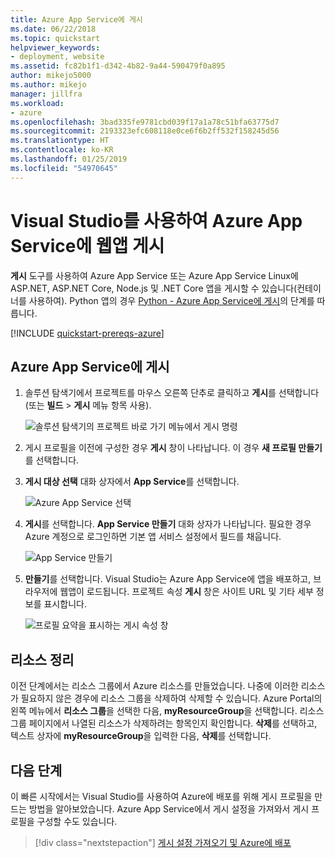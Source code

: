 ```yaml
---
title: Azure App Service에 게시
ms.date: 06/22/2018
ms.topic: quickstart
helpviewer_keywords:
- deployment, website
ms.assetid: fc82b1f1-d342-4b82-9a44-590479f0a895
author: mikejo5000
ms.author: mikejo
manager: jillfra
ms.workload:
- azure
ms.openlocfilehash: 3bad335fe9781cbd039f17a1a78c51bfa63775d7
ms.sourcegitcommit: 2193323efc608118e0ce6f6b2ff532f158245d56
ms.translationtype: HT
ms.contentlocale: ko-KR
ms.lasthandoff: 01/25/2019
ms.locfileid: "54970645"
---
```

# <a name="publish-a-web-app-to-azure-app-service-using-visual-studio"></a>Visual Studio를 사용하여 Azure App Service에 웹앱 게시

**게시** 도구를 사용하여 Azure App Service 또는 Azure App Service Linux에 ASP.NET, ASP.NET Core, Node.js 및 .NET Core 앱을 게시할 수 있습니다(컨테이너를 사용하여). Python 앱의 경우 [Python - Azure App Service에 게시](../python/publishing-python-web-applications-to-azure-from-visual-studio.md)의 단계를 따릅니다.

[!INCLUDE [quickstart-prereqs-azure](includes/quickstart-prereqs-azure.md)]

## <a name="publish-to-azure-app-service"></a>Azure App Service에 게시

1. 솔루션 탐색기에서 프로젝트를 마우스 오른쪽 단추로 클릭하고 **게시**를 선택합니다(또는 **빌드** > **게시** 메뉴 항목 사용).

    ![솔루션 탐색기의 프로젝트 바로 가기 메뉴에서 게시 명령](../deployment/media/quickstart-publish.png "게시 선택")

1. 게시 프로필을 이전에 구성한 경우 **게시** 창이 나타납니다. 이 경우 **새 프로필 만들기**를 선택합니다.

1. **게시 대상 선택** 대화 상자에서 **App Service**를 선택합니다.

    ![Azure App Service 선택](../deployment/media/quickstart-publish-azure.png "Azure App Service 선택")

1. **게시**를 선택합니다. **App Service 만들기** 대화 상자가 나타납니다. 필요한 경우 Azure 계정으로 로그인하면 기본 앱 서비스 설정에서 필드를 채웁니다.

    ![App Service 만들기](../deployment/media/quickstart-publish-settings-app-service.png "Azure App Service 만들기")

1. **만들기**를 선택합니다. Visual Studio는 Azure App Service에 앱을 배포하고, 브라우저에 웹앱이 로드됩니다. 프로젝트 속성 **게시** 창은 사이트 URL 및 기타 세부 정보를 표시합니다.

    ![프로필 요약을 표시하는 게시 속성 창](../deployment/media/quickstart-publish-app-service-summary.png)

## <a name="clean-up-resources"></a>리소스 정리

이전 단계에서는 리소스 그룹에서 Azure 리소스를 만들었습니다. 나중에 이러한 리소스가 필요하지 않은 경우에 리소스 그룹을 삭제하여 삭제할 수 있습니다.
Azure Portal의 왼쪽 메뉴에서 **리소스 그룹**을 선택한 다음, **myResourceGroup**을 선택합니다.
리소스 그룹 페이지에서 나열된 리소스가 삭제하려는 항목인지 확인합니다.
**삭제**를 선택하고, 텍스트 상자에 **myResourceGroup**을 입력한 다음, **삭제**를 선택합니다.

## <a name="next-steps"></a>다음 단계

이 빠른 시작에서는 Visual Studio를 사용하여 Azure에 배포를 위해 게시 프로필을 만드는 방법을 알아보았습니다. Azure App Service에서 게시 설정을 가져와서 게시 프로필을 구성할 수도 있습니다.

> [!div class="nextstepaction"]
> [게시 설정 가져오기 및 Azure에 배포](tutorial-import-publish-settings-azure.md)
